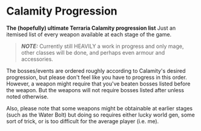 # Calamity Progression
**The (hopefully) ultimate Terraria Calamity progression list**
Just an itemised list of every weapon available at each stage of the game. 
> **_NOTE:_** Currently still HEAVILY a work in progress and only mage, other classes will be done, and perhaps even armour and accessories.

The bosses/events are ordered roughly according to Calamity's desired progression, but please don't feel like you have to progress in this order. However, a weapon might require that you've beaten bosses listed before the weapon. But the weapons will not require bosses listed after unless noted otherwise. 

Also, please note that some weapons might be obtainable at earlier stages (such as the Water Bolt) but doing so requires either lucky world gen, some sort of trick, or is too difficult for the average player (i.e. me).
